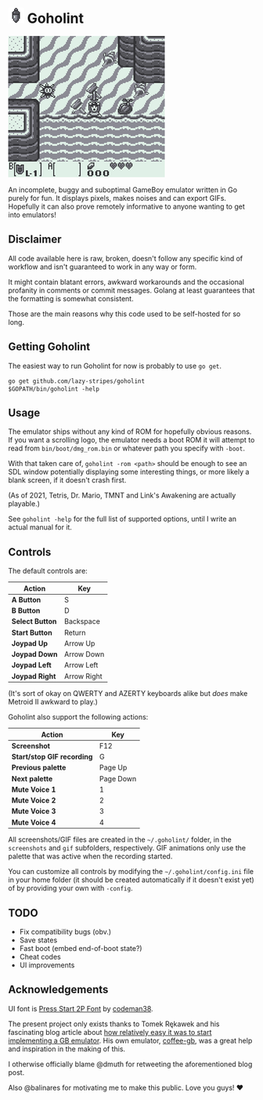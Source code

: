 # ![](assets/icon.png) Goholint

![](assets/header.gif)

An incomplete, buggy and suboptimal GameBoy emulator written in Go purely for
fun. It displays pixels, makes noises and can export GIFs. Hopefully it can
also prove remotely informative to anyone wanting to get into emulators!


## Disclaimer

All code available here is raw, broken, doesn't follow any specific kind of
workflow and isn't guaranteed to work in any way or form.

It might contain blatant errors, awkward workarounds and the occasional
profanity in comments or commit messages. Golang at least guarantees that
the formatting is somewhat consistent.

Those are the main reasons why this code used to be self-hosted for so long.


## Getting Goholint

The easiest way to run Goholint for now is probably to use `go get`.

```
go get github.com/lazy-stripes/goholint
$GOPATH/bin/goholint -help
```


## Usage

The emulator ships without any kind of ROM for hopefully obvious reasons. If
you want a scrolling logo, the emulator needs a boot ROM it will attempt to
read from `bin/boot/dmg_rom.bin` or whatever path you specify with `-boot`.

With that taken care of, `goholint ‑rom <path>` should be enough to see
an SDL window potentially displaying some interesting things, or more likely a
blank screen, if it doesn't crash first.

(As of 2021, Tetris, Dr. Mario, TMNT and Link's Awakening are actually playable.)

See `goholint -help` for the full list of supported options, until I write an
actual manual for it.


## Controls

The default controls are:

Action                       | Key
---                          | ---
**A Button**                 | S
**B Button**                 | D
**Select Button**            | Backspace
**Start Button**             | Return
**Joypad Up**                | Arrow Up
**Joypad Down**              | Arrow Down
**Joypad Left**              | Arrow Left
**Joypad Right**             | Arrow Right

(It's sort of okay on QWERTY and AZERTY keyboards alike but *does* make Metroid
II awkward to play.)

Goholint also support the following actions:

Action                       | Key
---                          | ---
**Screenshot**               | F12
**Start/stop GIF recording** | G
**Previous palette**         | Page Up
**Next palette**             | Page Down
**Mute Voice 1**             | 1
**Mute Voice 2**             | 2
**Mute Voice 3**             | 3
**Mute Voice 4**             | 4

All screenshots/GIF files are created in the `~/.goholint/` folder, in the
`screenshots` and `gif` subfolders, respectively. GIF animations only
use the palette that was active when the recording started.

You can customize all controls by modifying the `~/.goholint/config.ini` file
in your home folder (it should be created automatically if it doesn't exist yet)
of by providing your own with `-config`.


## TODO

- Fix compatibility bugs (obv.)
- Save states
- Fast boot (embed end-of-boot state?)
- Cheat codes
- UI improvements


## Acknowledgements

UI font is [Press Start 2P Font](https://www.fontspace.com/press-start-2p-font-f11591)
by [codeman38](https://www.fontspace.com/codeman38).

The present project only exists thanks to Tomek Rękawek and his fascinating
blog article about [how relatively easy it was to start implementing a GB
emulator](https://blog.rekawek.eu/2017/02/09/coffee-gb/). His own emulator,
[coffee-gb](https://github.com/trekawek/coffee-gb), was a great help and
inspiration in the making of this.

I otherwise officially blame @dmuth for retweeting the aforementioned blog post.

Also @balinares for motivating me to make this public. Love you guys! ♥
